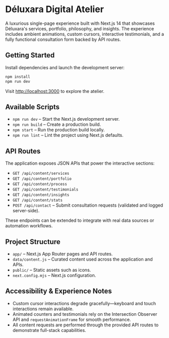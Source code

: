 # Déluxara Digital Atelier

A luxurious single-page experience built with Next.js 14 that showcases Déluxara's services, portfolio, philosophy, and insights. The experience includes ambient animations, custom cursors, interactive testimonials, and a fully functional consultation form backed by API routes.

## Getting Started

Install dependencies and launch the development server:

```bash
npm install
npm run dev
```

Visit [http://localhost:3000](http://localhost:3000) to explore the atelier.

## Available Scripts

- `npm run dev` – Start the Next.js development server.
- `npm run build` – Create a production build.
- `npm start` – Run the production build locally.
- `npm run lint` – Lint the project using Next.js defaults.

## API Routes

The application exposes JSON APIs that power the interactive sections:

- `GET /api/content/services`
- `GET /api/content/portfolio`
- `GET /api/content/process`
- `GET /api/content/testimonials`
- `GET /api/content/insights`
- `GET /api/content/stats`
- `POST /api/contact` – Submit consultation requests (validated and logged server-side).

These endpoints can be extended to integrate with real data sources or automation workflows.

## Project Structure

- `app/` – Next.js App Router pages and API routes.
- `data/content.js` – Curated content used across the application and APIs.
- `public/` – Static assets such as icons.
- `next.config.mjs` – Next.js configuration.

## Accessibility & Experience Notes

- Custom cursor interactions degrade gracefully—keyboard and touch interactions remain available.
- Animated counters and testimonials rely on the Intersection Observer API and `requestAnimationFrame` for smooth performance.
- All content requests are performed through the provided API routes to demonstrate full-stack capabilities.
